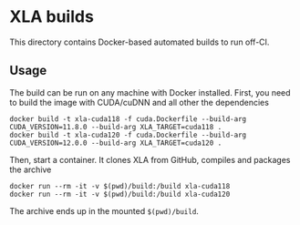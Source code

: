 # XLA builds

This directory contains Docker-based automated builds to run off-CI.

## Usage

The build can be run on any machine with Docker installed. First, you
need to build the image with CUDA/cuDNN and all other the dependencies

```shell
docker build -t xla-cuda118 -f cuda.Dockerfile --build-arg CUDA_VERSION=11.8.0 --build-arg XLA_TARGET=cuda118 .
docker build -t xla-cuda120 -f cuda.Dockerfile --build-arg CUDA_VERSION=12.0.0 --build-arg XLA_TARGET=cuda120 .
```

Then, start a container. It clones XLA from GitHub, compiles and packages
the archive

```shell
docker run --rm -it -v $(pwd)/build:/build xla-cuda118
docker run --rm -it -v $(pwd)/build:/build xla-cuda120
```

The archive ends up in the mounted `$(pwd)/build`.

